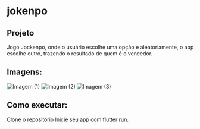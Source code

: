 # jokenpo

## Projeto

Jogo Jockenpo, onde o usuário escolhe uma opção e aleatoriamente, o app escolhe outro, trazendo o resultado de quem é o vencedor.

## Imagens:
![Imagem (1)](https://user-images.githubusercontent.com/62572324/138193088-4c858d55-57d1-4125-a34a-99650cc00928.jpeg)
![Imagem (2)](https://user-images.githubusercontent.com/62572324/138193091-309e4425-67b5-442a-b125-d35411cad6a1.jpeg)
![Imagem (3)](https://user-images.githubusercontent.com/62572324/138193093-fd12a4b6-dbec-49e5-8a68-498fa4b92ca4.jpeg)

## Como executar:

Clone o repositório
Inicie seu app com flutter run.
